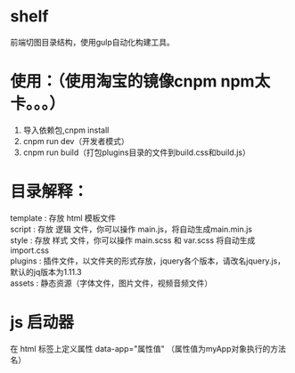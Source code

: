 # shelf
前端切图目录结构，使用gulp自动化构建工具。

# 使用：（使用淘宝的镜像cnpm  npm太卡。。。）
  1. 导入依赖包,cnpm install <br/>
  2. cnpm run dev（开发者模式）<br/>
  3. cnpm run build（打包plugins目录的文件到build.css和build.js） <br/>

# 目录解释：
  template	: 存放 html 模板文件 <br/>
  script    : 存放 逻辑 文件，你可以操作 main.js，将自动生成main.min.js <br/>
  style     : 存放 样式 文件，你可以操作 main.scss 和 var.scss 将自动生成 import.css <br/>
	plugins   : 插件文件，以文件夹的形式存放，jquery各个版本，请改名jquery.js，默认的jq版本为1.11.3 <br/>
	assets 	  : 静态资源（字体文件，图片文件，视频音频文件）  <br/>

# js 启动器
  在 html 标签上定义属性 data-app="属性值" （属性值为myApp对象执行的方法名）
  
